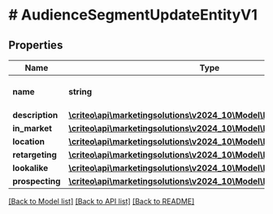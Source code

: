 # # AudienceSegmentUpdateEntityV1

## Properties

Name | Type | Description | Notes
------------ | ------------- | ------------- | -------------
**name** | **string** | Name of the segment | [optional]
**description** | [**\criteo\api\marketingsolutions\v2024_10\Model\NillableString**](NillableString.md) |  | [optional]
**in_market** | [**\criteo\api\marketingsolutions\v2024_10\Model\InMarketUpdateV1**](InMarketUpdateV1.md) |  | [optional]
**location** | [**\criteo\api\marketingsolutions\v2024_10\Model\LocationUpdateV1**](LocationUpdateV1.md) |  | [optional]
**retargeting** | [**\criteo\api\marketingsolutions\v2024_10\Model\RetargetingUpdateV1**](RetargetingUpdateV1.md) |  | [optional]
**lookalike** | [**\criteo\api\marketingsolutions\v2024_10\Model\LookalikeUpdateV1**](LookalikeUpdateV1.md) |  | [optional]
**prospecting** | [**\criteo\api\marketingsolutions\v2024_10\Model\ProspectingUpdateV1**](ProspectingUpdateV1.md) |  | [optional]

[[Back to Model list]](../../README.md#models) [[Back to API list]](../../README.md#endpoints) [[Back to README]](../../README.md)
